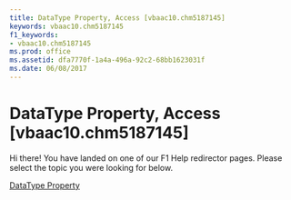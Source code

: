 ```yaml
---
title: DataType Property, Access [vbaac10.chm5187145]
keywords: vbaac10.chm5187145
f1_keywords:
- vbaac10.chm5187145
ms.prod: office
ms.assetid: dfa7770f-1a4a-496a-92c2-68bb1623031f
ms.date: 06/08/2017
---
```



# DataType Property, Access [vbaac10.chm5187145]

Hi there! You have landed on one of our F1 Help redirector pages. Please select the topic you were looking for below.

[DataType Property](http://msdn.microsoft.com/library/507dc426-afa4-783c-835d-5fdcb23a0e8d%28Office.15%29.aspx)

